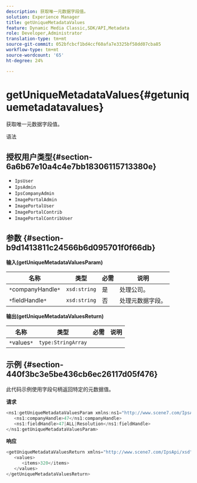 ```yaml
---
description: 获取唯一元数据字段值。
solution: Experience Manager
title: getUniqueMetadataValues
feature: Dynamic Media Classic,SDK/API,Metadata
role: Developer,Administrator
translation-type: tm+mt
source-git-commit: 052bfcbcf1bd4ccf60afa7e3325bf58dd07cba85
workflow-type: tm+mt
source-wordcount: '65'
ht-degree: 24%

---
```



# getUniqueMetadataValues{#getuniquemetadatavalues}

获取唯一元数据字段值。

语法

## 授权用户类型{#section-6a6b67e10a4c4e7bb18306115713380e}

* `IpsUser`
* `IpsAdmin`
* `IpsCompanyAdmin`
* `ImagePortalAdmin`
* `ImagePortalUser`
* `ImagePortalContrib`
* `ImagePortalContribUser`

## 参数 {#section-b9d1413811c24566b6d095701f0f66db}

**输入(getUniqueMetadataValuesParam)**

| 名称 | 类型 | 必需 | 说明 |
|---|---|---|---|
| `*`companyHandle`*` | `xsd:string` | 是 | 处理公司。 |
| `*`fieldHandle`*` | `xsd:string` | 否 | 处理元数据字段。 |

**输出(getUniqueMetadataValuesReturn)**

| 名称 | 类型 | 必需 | 说明 |
|---|---|---|---|
| `*`values`*` | `type:StringArray` |  |  |

## 示例 {#section-440f3bc3e5be436cb6ec26117d05f476}

此代码示例使用字段句柄返回特定的元数据值。

**请求**

```java
<ns1:getUniqueMetadataValuesParam xmlns:ns1="http://www.scene7.com/IpsApi/xsd">
   <ns1:companyHandle>47</ns1:companyHandle>
   <ns1:fieldHandle>47|ALL|Resolution</ns1:fieldHandle>
</ns1:getUniqueMetadataValuesParam>
```

**响应**

```java
<getUniqueMetadataValuesReturn xmlns="http://www.scene7.com/IpsApi/xsd">
   <values>
      <items>320</items>
   </values>
</getUniqueMetadataValuesReturn>
```

